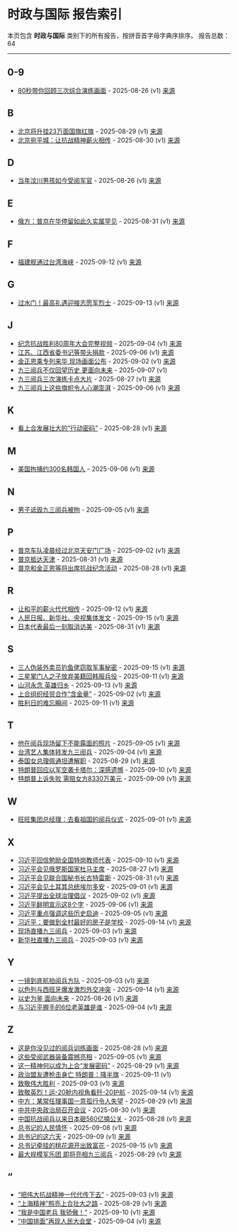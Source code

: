 # 时政与国际 报告索引

本页包含 **时政与国际** 类别下的所有报告，按拼音首字母字典序排序。
报告总数：64

---

## 0-9

- [80秒带你回顾三次综合演练画面](80miao-dai-ni-hui-gu-san-ci-zong-he-yan-lian-hua-mian-2025-08-26--v1.md) - 2025-08-26 (v1) [来源](https://www.baidu.com/s?wd=80%E7%A7%92%E5%B8%A6%E4%BD%A0%E5%9B%9E%E9%A1%A顾%E4%B8%89%E6%AC%A1%E7%BB%BC%E5%90%88%E6%BC%94%E7%BB%83%E7%94%BB%E9%9D%A2&sa=fyb_news&rsv_dl=fyb_news)

## B

- [北京将升挂23万面国旗红旗](bei-jing-jiang-sheng-gua-23mo-mian-guo-qi-hong-qi-2025-08-29--v1.md) - 2025-08-29 (v1) [来源](https://www.baidu.com/s?wd=%E5%8C%97%E4%BA%AC%E5%B0%86%E5%8D%87%E6%8C%8223%E4%B8%87%E9%9D%A2%E5%9B%BD%E6%97%97%E7%BA%A2%E6%97%97&sa=fyb_news&rsv_dl=fyb_news)
- [北京宛平城：让抗战精神薪火相传](bei-jing-wan-ping-cheng-rang-kang-zhan-jing-shen-xin-huo-xiang-chuan-2025-08-30--v1.md) - 2025-08-30 (v1) [来源](https://www.baidu.com/s?wd=%E5%8C%97%E4%BA%AC%E5%AE%9B%E5%B9%B3%E5%9F%8E%EF%BC%9A%E8%AE%A9%E6%8A%97%E6%88%98%E7%B2%BE%E7%A5%9E%E8%96%AA%E7%81%AB%E7%9B%B8%E4%BC%A0&sa=fyb_news&rsv_dl=fyb_news)

## D

- [当年汶川男孩如今受阅军官](dang-nian-wen-chuan-nan-hai-ru-jin-shou-yue-jun-guan-2025-08-26--v1.md) - 2025-08-26 (v1) [来源](https://www.baidu.com/s?wd=%E5%BD%93%E5%B9%B3%E6%B1%B6%E5%B7%9D%E7%94%B7%E5%AD%A9%E5%A6%82%E4%BB%8A%E5%8F%97%E9%98%85%E5%86%9B%E5%AE%98&sa=fyb_news&rsv_dl=fyb_news)

## E

- [俄方：普京在华停留如此久实属罕见](e-fang-pu-jing-zai-hua-ting-liu-ru-ci-jiu-shi-shu-han-jian-2025-08-31--v1.md) - 2025-08-31 (v1) [来源](https://www.baidu.com/s?wd=%E4%BF%84%E6%96%B9%EF%BC%9A%E6%99%AE%E4%BA%AC%E5%9C%A8%E5%8D%8E%E5%81%9C%E7%95%99%E5%A6%82%E6%AD%A4%E4%B9%85%E5%AE%9E%E5%B1%9E%E7%BD%95%E8%A7%81&sa=fyb_news&rsv_dl=fyb_news)

## F

- [福建舰通过台湾海峡](fu-jian-jian-tong-guo-tai-wan-hai-xia-2025-09-12--v1.md) - 2025-09-12 (v1) [来源](https://www.baidu.com/s?wd=%E7%A6%8F%E5%BB%BA%E8%88%B0%E9%80%9A%E8%BF%87%E5%8F%B0%E6%B9%BE%E6%B5%B7%E5%B3%A1&sa=fyb_news&rsv_dl=fyb_news)

## G

- [过水门！最高礼遇迎接志愿军烈士](guo-shui-men-zui-gao-li-yu-ying-jie-zhi-yuan-jun-lie-shi-2025-09-13--v1.md) - 2025-09-13 (v1) [来源](https://www.baidu.com/s?wd=%E8%BF%87%E6%B0%B4%E9%97%A8%EF%BC%81%E6%9C%80%E9%AB%98%E7%A4%BC%E9%81%87%E8%BF%8E%E6%8E%A5%E5%BF%97%E6%84%BF%E5%86%9B%E7%83%88%E5%A3%AB&sa=fyb_news&rsv_dl=fyb_news)

## J

- [纪念抗战胜利80周年大会完整视频](ji-nian-kang-zhan-sheng-li-80zhou-nian-da-hui-wan-zheng-shi-pin-2025-09-04--v1.md) - 2025-09-04 (v1) [来源](https://www.baidu.com/s?wd=%E7%BA%AA%E5%BF%B5%E6%8A%97%E6%88%98%E8%83%9C%E5%88%A980%E5%91%A8%E5%B9%B4%E5%A4%A7%E4%BC%9A%E5%AE%8C%E6%95%B4%E8%A7%86%E9%A2%91&sa=fyb_news&rsv_dl=fyb_news)
- [江苏、江西省委书记等带头捐款](jiang-su-jiang-xi-sheng-wei-shu-ji-deng-dai-tou-juan-kuan-2025-09-06--v1.md) - 2025-09-06 (v1) [来源](https://www.baidu.com/s?wd=%E6%B1%9F%E8%8B%8F%E3%80%81%E6%B1%9F%E8%A5%BF%E7%9C%81%E5%A7%94%E4%B9%A6%E8%AE%B0%E7%AD%89%E5%B8%A6%E5%A4%B4%E6%8D%90%E6%AC%BE&sa=fyb_news&rsv_dl=fyb_news)
- [金正恩乘专列来华 现场画面公布](jin-zheng-en-cheng-zhuan-lie-lai-hua-xian-chang-hua-mian-gong-bu-2025-09-02--v1.md) - 2025-09-02 (v1) [来源](https://www.baidu.com/s?wd=%E9%87%91%E6%AD%A3%E6%81%A9%E4%B9%98%E4%B8%93%E5%88%97%E6%9D%A5%E5%8D%8E+%E7%8E%B0%E5%9C%BA%E7%94%BB%E9%9D%A2%E5%85%AC%E5%B8%88&sa=fyb_news&rsv_dl=fyb_news)
- [九三阅兵不仅回望历史 更面向未来](jiu-san-yue-bing-bu-jin-hui-wang-li-shi-geng-mian-xiang-wei-lai-2025-09-07--v1.md) - 2025-09-07 (v1)
- [九三阅兵三次演练卡点大片](jiu-san-yue-bing-san-ci-yan-lian-qia-dian-da-pian-2025-08-27--v1.md) - 2025-08-27 (v1) [来源](https://www.baidu.com/s?wd=%E4%B9%9D%E4%B8%89%E9%98%85%E5%85%B5%E4%B8%89%E6%AC%A1%E6%BC%93%E7%BB%83%E5%8D%A1%E7%82%B9%E5%A4%A7%E7%89%87&sa=fyb_news&rsv_dl=fyb_news)
- [九三阅兵上这些旗帜令人心潮澎湃](jiu-san-yue-bing-shang-zhe-xie-qi-zhi-ling-ren-xin-chao-peng-pai-2025-09-06--v1.md) - 2025-09-06 (v1) [来源](https://www.baidu.com/s?wd=%E4%B9%9D%E4%B8%89%E9%98%85%E5%85%B5%E4%B8%8A%E8%BF%99%E4%BA%9B%E6%97%97%E5%B8%9C%E4%BB%A4%E4%BA%BA%E5%BF%83%E6%BD%AE%E6%BE%8E%E6%B9%83&sa=fyb_news&rsv_dl=fyb_news)

## K

- [看上合发展壮大的“行动密码”](kan-shang-he-fa-zhan-zhuang-da-de-xing-dong-mi-ma-2025-08-28--v1.md) - 2025-08-28 (v1) [来源](https://www.baidu.com/s?wd=%E7%9C%8B%E4%B8%8A%E5%90%88%E5%8F%91%E5%B1%95%E5%A3%AE%E5%A4%A7%E7%9A%84%E2%80%9C%E8%A1%8C%E5%8A%A8%E5%AF%86%E7%A0%81%E2%80%9D&sa=fyb_news&rsv_dl=fyb_news)

## M

- [美国拘捕约300名韩国人](mei-guo-ju-bu-yue-300ming-han-guo-ren-2025-09-06--v1.md) - 2025-09-06 (v1) [来源](https://www.baidu.com/s?wd=%E7%BE%8E%E5%9B%BD%E6%8B%98%E6%8D%95%E7%BA%A6300%E5%90%8D%E9%9F%A9%E5%9B%BD%E4%BA%BA&sa=fyb_news&rsv_dl=fyb_news)

## N

- [男子诋毁九三阅兵被拘](nan-zi-di-hui-jiu-san-yue-bing-bei-ju-2025-09-05--v1.md) - 2025-09-05 (v1) [来源](https://www.baidu.com/s?wd=%E7%94%B7%E5%AD%90%E8%AF%8B%E6%AF%81%E4%B9%9D%E4%B8%89%E9%98%85%E5%85%B5%E8%A2%AB%E6%8B%98&sa=fyb_news&rsv_dl=fyb_news)

## P

- [普京车队凌晨经过北京天安门广场](pu-jing-che-dui-ling-chen-jing-guo-bei-jing-tian-an-men-yan-chang-2025-09-02--v1.md) - 2025-09-02 (v1) [来源](https://www.baidu.com/s?wd=%E6%99%AE%E4%BA%AC%E8%BD%A6%E9%98%9F%E5%87%8C%E6%99%A8%E7%BB%8F%E8%BF%87%E5%8C%97%E4%BA%AC%E5%A4%A9%E5%AE%89%E9%97%A8%E5%B9%BF%E5%9C%BA&sa=fyb_news&rsv_dl=fyb_news)
- [普京抵达天津](pu-jing-di-da-tian-jin-2025-08-31--v1.md) - 2025-08-31 (v1) [来源](https://www.baidu.com/s?wd=%E6%99%AE%E4%BC%8F%E6%8A%B5%E8%BE%BE%E5%A4%A9%E6%B4%A5&sa=fyb_news&rsv_dl=fyb_news)
- [普京和金正恩等将出席抗战纪念活动](pu-jing-he-jin-zheng-en-deng-jiang-chu-xi-kang-zhan-ji-nian-huo-dong-2025-08-28--v1.md) - 2025-08-28 (v1) [来源](https://www.baidu.com/s?wd=%E6%99%AE%E4%BA%AC%E5%92%8C%E9%87%91%E6%AD%A3%E6%81%A9%E7%AD%89%E5%B0%86%E5%87%BA%E5%B8%AD%E6%8A%97%E6%88%98%E7%BA%AA%E5%BF%B5%E6%B4%BB%E5%8A%A8&sa=fyb_news&rsv_dl=fyb_news)

## R

- [让和平的薪火代代相传](rang-he-ping-de-xin-huo-dai-dai-xiang-chuan-2025-09-12--v1.md) - 2025-09-12 (v1) [来源](https://www.baidu.com/s?wd=%E8%AE%A9%E5%92%8C%E5%B9%B3%E7%9A%84%E8%96%AA%E7%81%AB%E4%BB%A3%E4%BB%A3%E7%9B%B8%E4%BC%A0&sa=fyb_news&rsv_dl=fyb_news)
- [人民日报、新华社、央视集体发文](ren-min-ri-bao-xin-hua-she-yang-shi-ji-ti-fa-wen-2025-09-15--v1.md) - 2025-09-15 (v1) [来源](https://www.baidu.com/s?wd=%E4%BA%BA%E6%B0%91%E6%97%A5%E6%8A%A5%E3%80%81%E6%96%B0%E5%8D%8E%E7%A4%BE%E3%80%81%E5%A4%AE%E8%A7%86%E9%9B%86%E4%BD%93%E5%8F%91%E6%96%87&sa=fyb_news&rsv_dl=fyb_news)
- [日本代表最后一刻取消访美](ri-ben-dai-biao-zui-hou-yi-ke-qu-xiao-fang-mei-2025-08-31--v1.md) - 2025-08-31 (v1) [来源](https://www.baidu.com/s?wd=%E6%97%A5%E6%9C%AC%E4%BB%A3%E8%A1%A8%E6%9C%80%E5%90%8E%E4%B8%80%E5%88%BB%E5%8F%96%E6%B6%88%E8%AE%BF%E7%BE%8E&sa=fyb_news&rsv_dl=fyb_news)

## S

- [三人伪装外卖员钓鱼佬窃取军事秘密](san-ren-wei-zhuang-wai-mai-yuan-diao-yu-lao-qie-qu-jun-shi-mi-mi-2025-09-15--v1.md) - 2025-09-15 (v1) [来源](https://www.baidu.com/s?wd=%E4%B8%89%E4%BA%BA%E4%BC%AA%E8%A3%85%E5%A4%96%E5%8D%96%E5%91%98%E9%92%93%E9%B1%BC%E4%BD%AC%E7%AA%83%E5%8F%96%E5%86%9B%E4%BA%8B%E7%A7%98%E5%AF%86&sa=fyb_news&rsv_dl=fyb_news)
- [三星掌门人之子放弃美籍回韩服兵役](san-xing-zhang-men-ren-zhi-zi-fang-qi-mei-ji-hui-han-fu-bing-yi-2025-09-11--v1.md) - 2025-09-11 (v1) [来源](https://www.baidu.com/s?wd=%E4%B8%89%E6%98%9F%E6%8E%8C%E9%97%A8%E4%BA%BA%E4%B9%8B%E5%AD%90%E6%94%BE%E5%BC%83%E7%BE%8E%E7%B1%8D%E5%9B%9E%E9%9F%A9%E6%9C%8D%E5%85%B5%E5%BD%B9&sa=fyb_news&rsv_dl=fyb_news)
- [山河永念 英雄归乡](shan-he-yong-nian-ying-xiong-gui-xiang-2025-09-13--v1.md) - 2025-09-13 (v1) [来源](https://www.baidu.com/s?wd=%E5%B1%B1%E6%B2%B3%E6%B0%B8%E5%BF%B5+%E8%8B%B1%E9%9B%84%E5%BD%92%E4%B9%A1&sa=fyb_news&rsv_dl=fyb_news)
- [上合组织经贸合作“含金量”](shang-he-zu-zhi-jing-mao-he-zuo-han-jin-liang-2025-09-02--v1.md) - 2025-09-02 (v1) [来源](https://www.baidu.com/s?wd=%E4%B8%8A%E5%90%88%E7%BB%84%E7%BB%87%E7%BB%8F%E8%B4%B8%E5%90%88%E4%BD%9C%E2%80%9C%E5%90%AB%E9%87%91%E9%87%8F%E2%80%9D&sa=fyb_news&rsv_dl=fyb_news)
- [胜利日的难忘瞬间](sheng-li-ri-de-nan-wang-shun-jian-2025-09-11--v1.md) - 2025-09-11 (v1) [来源](https://www.baidu.com/s?wd=%E8%83%9C%E5%88%A9%E6%97%A5%E7%9A%84%E9%9A%BE%E5%BF%98%E7%9E%AC%E9%97%B4&sa=fyb_news&rsv_dl=fyb_news)

## T

- [他在阅兵现场留下不能露面的照片](ta-zai-yue-bing-xian-chang-liu-xia-bu-neng-lu-mian-de-zhao-pian-2025-09-05--v1.md) - 2025-09-05 (v1) [来源](https://www.baidu.com/s?wd=%E4%BB%96%E5%9C%A8%E9%98%85%E5%85%B5%E7%8E%B0%E5%9C%BA%E7%95%99%E4%B8%8B%E4%B8%8D%E8%83%BD%E9%9C%B2%E9%9D%A2%E7%9A%84%E7%85%A7%E7%89%87&sa=fyb_news&rsv_dl=fyb_news)
- [台湾艺人集体转发九三阅兵](tai-wan-yi-ren-ji-ti-zhuan-fa-jiu-san-yue-bing-2025-09-04--v1.md) - 2025-09-04 (v1) [来源](https://www.baidu.com/s?wd=%E5%8F%B0%E6%B9%BE%E8%89%BA%E4%BA%BA%E9%9B%86%E4%BD%93%E8%BD%AC%E5%8F%91%E4%B9%9D%E4%B8%89%E9%85%85%E5%85%B5&sa=fyb_news&rsv_dl=fyb_news)
- [泰国女总理佩通坦遭解职](tai-guo-nu-zong-li-pei-tong-tan-zao-jie-zhi-2025-08-29--v1.md) - 2025-08-29 (v1) [来源](https://www.baidu.com/s?wd=%E6%B3%B0%E5%9B%BD%E5%A5%B3%E6%80%BB%E7%90%86%E4%BD%A9%E9%80%9A%E5%9D%A6%E9%81%AD%E8%A7%A3%E8%81%8C&sa=fyb_news&rsv_dl=fyb_news)
- [特朗普回应以军空袭卡塔尔：深感遗憾](te-lang-pu-hui-ying-yi-jun-kong-xi-qia-ta-er-shen-gan-yi-han-2025-09-10--v1.md) - 2025-09-10 (v1) [来源](https://www.baidu.com/s?wd=%E7%89%B9%E6%9C%97%E6%99%AE%E5%9B%9E%E5%BA%94%E4%BB%A5%E5%86%9B%E7%A9%BA%E8%A2%AD%E5%8D%A1%E5%A1%94%E5%B0%94%EF%BC%9A%E6%B7%B1%E6%84%9F%E9%81%97%E6%86%BE&sa=fyb_news&rsv_dl=fyb_news)
- [特朗普上诉失败 需赔女方8330万美元](te-lang-pu-shang-su-shi-bai-xu-pei-nu-fang-8330mo-mei-yuan-2025-09-09--v1.md) - 2025-09-09 (v1) [来源]([百度搜索](https://www.baidu.com/s?wd=%E7%89%B9%E6%9C%97%E6%99%AE%E4%B8%8A%E8%AF%89%E5%A4%B1%E8%B4%A5+%E9%9C%80%E8%B5%94%E5%A5%B3%E6%96%B98330%E4%B8%87%E7%BE%8E%E5%85%83&sa=fyb_news&rsv_dl=fyb_news))

## W

- [旺旺集团总经理：去看祖国的阅兵仪式](wang-wang-ji-tuan-zong-jing-li-qu-kan-zu-guo-de-yue-bing-yi-shi-2025-09-01--v1.md) - 2025-09-01 (v1) [来源](https://www.baidu.com/s?wd=%E6%97%BA%E6%97%BA%E9%9B%86%E5%9B%A2%E6%80%BB%E7%BB%8F%E7%90%86%EF%BC%9A%E5%8E%BB%E7%9C%8B%E7%A5%96%E5%9B%BD%E7%9A%84%E9%98%85%E5%85%B5%E4%BB%AA%E5%BC%8F&sa=fyb_news&rsv_dl=fyb_news)

## X

- [习近平回信勉励全国特岗教师代表](xi-jin-ping-hui-xin-mian-li-quan-guo-te-gang-jiao-shi-dai-biao-2025-09-10--v1.md) - 2025-09-10 (v1) [来源](https://www.baidu.com/s?wd=%E4%B9%A0%E8%BF%91%E5%B9%B3%E5%9B%9E%E4%BF%A1%E5%8B%89%E5%8A%B1%E5%85%A8%E5%9B%BD%E7%89%B9%E5%B2%97%E6%95%99%E5%B8%88%E4%BB%A3%E8%A1%A8&sa=fyb_news&rsv_dl=fyb_news)
- [习近平会见俄罗斯国家杜马主席](xi-jin-ping-hui-jian-e-luo-si-guo-jia-du-ma-zhu-xi-2025-08-27--v1.md) - 2025-08-27 (v1) [来源](https://www.baidu.com/s?wd=%E4%B9%A0%E8%BF%91%E5%B9%B3%E4%BC%9A%E8%A7%81%E4%BF%84%E7%BD%97%E6%96%AF%E5%9B%BD%E5%AE%B6%E6%9D%9C%E9%A9%AC%E4%B8%BB%E5%B8%AD&sa=fyb_news&rsv_dl=fyb_news)
- [习近平会见联合国秘书长古特雷斯](xi-jin-ping-hui-jian-lian-he-guo-mi-shu-chang-gu-te-lei-si-2025-08-31--v1.md) - 2025-08-31 (v1) [来源](https://www.baidu.com/s?wd=%E4%B9%A0%E8%BF%91%E5%B9%B3%E4%BC%9A%E8%A7%81%E8%81%94%E5%90%88%E5%9B%BD%E7%A7%98%E4%B9%A6%E9%95%BF%E5%8F%A4%E7%89%B9%E9%9B%B7%E6%96%AF&sa=fyb_news&rsv_dl=fyb_news)
- [习近平会见土耳其总统埃尔多安](xi-jin-ping-hui-jian-tu-er-qi-zong-tong-ai-er-duo-an-2025-09-01--v1.md) - 2025-09-01 (v1) [来源](https://www.baidu.com/s?wd=%E4%B9%A0%E8%BF%91%E5%B9%B3%E4%BC%9A%E8%A7%81%E5%9C%9F%E8%80%B3%E5%85%B6%E6%80%BB%E7%BB%9F%E5%9F%83%E5%B0%94%E5%A4%9A%E5%AE%89&sa=fyb_news&rsv_dl=fyb_news)
- [习近平提出全球治理倡议](xi-jin-ping-ti-chu-quan-qiu-zhi-li-chang-yi-2025-09-02--v1.md) - 2025-09-02 (v1) [来源](https://www.baidu.com/s?wd=%E4%B9%A0%E8%BF%91%E5%B9%B3%E6%8F%90%E5%87%BA%E5%85%A8%E7%90%83%E6%B2%BB%E7%90%86%E5%80%A1%E8%AE%AE&sa=fyb_news&rsv_dl=fyb_news)
- [习近平鲜明宣示这8个字](xi-jin-ping-xian-ming-xuan-shi-zhe-8ge-zi-2025-09-06--v1.md) - 2025-09-06 (v1) [来源](https://www.baidu.com/s?wd=%E4%B9%A0%E8%BF%91%E5%B9%B3%E9%B2%9C%E6%98%8E%E5%AE%A3%E7%A4%BA%E8%BF%998%E4%B8%AA%E5%AD%97&sa=fyb_news&rsv_dl=fyb_news)
- [习近平重点强调这些历史启迪](xi-jin-ping-zhong-dian-qiang-diao-zhe-xie-li-shi-qi-di-2025-09-05--v1.md) - 2025-09-05 (v1) [来源](https://www.baidu.com/s?wd=%E4%B9%A0%E8%BF%91%E5%B9%B3%E9%87%8D%E7%82%B9%E5%BC%BA%E8%B0%83%E8%BF%99%E4%BA%9B%E5%8E%86%E5%8F%B2%E5%90%AF%E8%BF%AA&sa=fyb_news&rsv_dl=fyb_news)
- [习近平：要做到全村最好的房子是学校](xi-jin-ping-yao-zuo-dao-quan-cun-zui-hao-de-fang-zi-shi-xue-xiao-2025-09-14--v1.md) - 2025-09-14 (v1) [来源](https://www.baidu.com/s?wd=%E4%B9%A0%E8%BF%91%E5%B9%B3%EF%BC%9A%E8%A6%81%E5%81%9A%E5%88%B0%E5%85%A8%E6%9D%91%E6%9C%80%E5%A5%BD%E7%9A%84%E6%88%BF%E5%AD%90%E6%98%AF%E5%AD%A6%E6%A0%A1&sa=fyb_news&rsv_dl=fyb_news)
- [现场直播九三阅兵](xian-chang-zhi-bo-jiu-san-yue-bing-2025-09-03--v1.md) - 2025-09-03 (v1) [来源](https://www.baidu.com/s?wd=%E7%8E%B0%E5%9C%BA%E7%9B%B4%E6%92%AD%E4%B9%9D%E4%B8%89%E9%98%85%E5%85%B5&sa=fyb_news&rsv_dl=fyb_news)
- [新华社直播九三阅兵](xin-hua-she-zhi-bo-jiu-san-yue-bing-2025-09-03--v1.md) - 2025-09-03 (v1) [来源](https://www.baidu.com/s?wd=%E6%96%B0%E5%8D%8E%E7%A4%BE%E7%9B%B4%E6%92%AD%E4%B9%9D%E4%B8%89%E9%98%85%E5%85%B5&sa=fyb_news&rsv_dl=fyb_news)

## Y

- [一镜到底航拍阅兵方队](yi-jing-dao-di-hang-pai-yue-bing-fang-dui-2025-09-03--v1.md) - 2025-09-03 (v1) [来源](https://www.baidu.com/s?wd=%E4%B8%80%E9%95%9C%E5%88%B0%E5%BA%95%E8%88%AA%E6%8B%8D%E9%98%85%E5%85%B5%E6%96%B9%E9%98%9F&sa=fyb_news&rsv_dl=fyb_news)
- [以色列与西班牙爆发激烈外交冲突](yi-se-lie-yu-xi-ban-ya-bao-fa-ji-lie-wai-jiao-chong-tu-2025-09-14--v1.md) - 2025-09-14 (v1) [来源](https://www.baidu.com/s?wd=%E4%BB%A5%E8%89%B2%E5%88%97%E4%B8%8E%E8%A5%BF%E7%8F%AD%E7%89%99%E7%88%86%E5%8F%91%E6%BF%80%E7%83%88%E5%A4%96%E4%BA%A4%E5%86%B2%E7%AA%81&sa=fyb_news&rsv_dl=fyb_news)
- [以史为鉴 面向未来](yi-shi-wei-jian-mian-xiang-wei-lai-2025-08-26--v1.md) - 2025-08-26 (v1) [来源](https://www.baidu.com/s?wd=%E4%BB%A5%E5%8F%B2%E4%B8%BA%E9%89%B4+%E9%9D%A2%E5%90%91%E6%9C%AA%E6%9D%A5&sa=fyb_news&rsv_dl=fyb_news)
- [与习近平握手的6位老英雄是谁](yu-xi-jin-ping-wo-shou-de-6wei-lao-ying-xiong-shi-shui-2025-09-04--v1.md) - 2025-09-04 (v1) [来源](https://www.baidu.com/s?wd=%E4%B8%8E%E4%B9%A0%E8%BF%91%E5%B9%B3%E6%8F%A1%E6%89%8B%E7%9A%846%E4%BD%8D%E8%80%81%E8%8B%B1%E9%9B%84%E6%98%AF%E8%B0%81&sa=fyb_news&rsv_dl=fyb_news)

## Z

- [这是你没见过的阅兵训练画面](zhe-shi-ni-mei-jian-guo-de-yue-bing-xun-lian-hua-mian-2025-08-28--v1.md) - 2025-08-28 (v1) [来源](https://www.baidu.com/s?wd=%E8%BF%99%E6%98%AF%E4%BD%A0%E6%B2%A1%E8%A7%81%E8%BF%87%E7%9A%84%E9%98%85%E5%85%B5%E8%AE%AD%E7%BB%83%E7%94%BB%E9%9D%A2&sa=fyb_news&rsv_dl=fyb_news)
- [这些受阅武器装备震撼亮相](zhe-xie-shou-yue-wu-qi-zhuang-bei-zhen-han-liang-xiang-2025-09-05--v1.md) - 2025-09-05 (v1) [来源](https://www.baidu.com/s?wd=%E8%BF%99%E4%BA%9B%E5%8F%97%E9%98%85%E6%AD%A6%E5%99%A8%E8%A3%85%E5%A4%87%E9%9C%87%E6%92%AE%E4%BA%AE%E7%9B%B8&sa=fyb_news&rsv_dl=fyb_news)
- [这一精神何以成为上合“发展密码”](zhe-yi-jing-shen-he-yi-cheng-wei-shang-he-fa-zhan-mi-ma-2025-08-29--v1.md) - 2025-08-29 (v1) [来源](https://www.baidu.com/s?wd=%E8%BF%99%E4%B8%80%E7%B2%BE%E7%A5%9E%E4%BD%95%E4%B8%A5%E6%88%90%E4%B8%BA%E4%B8%8A%E5%90%88%E2%80%9C%E5%8F%91%E5%B1%95%E5%AF%86%E7%A0%81%E2%80%9D&sa=fyb_news&rsv_dl=fyb_news)
- [政治盟友遭枪击身亡 特朗普：降半旗](zheng-zhi-meng-you-zao-qiang-ji-shen-wang-te-lang-pu-jiang-ban-qi-2025-09-11--v1.md) - 2025-09-11 (v1)
- [致敬伟大胜利](zhi-jing-wei-da-sheng-li-2025-09-03--v1.md) - 2025-09-03 (v1) [来源](https://www.baidu.com/s?wd=%E8%87%B4%E6%95%AC%E4%BC%9F%E5%A4%A7%E8%83%9C%E5%88%A9&sa=fyb_news&rsv_dl=fyb_news)
- [致敬英烈！运-20舱内视角看歼-20护航](zhi-jing-ying-lie-yun-20cang-nei-shi-jiao-kan-jian-20hu-hang-2025-09-14--v1.md) - 2025-09-14 (v1) [来源](https://www.baidu.com/s?wd=%E8%87%B4%E6%95%AC%E8%8B%B1%E7%83%88%EF%BC%81%E8%BF%90-20%E8%88%B1%E5%86%85%E8%A7%86%E8%A7%92%E7%9C%8B%E6%AD%BC-20%E6%8A%A4%E8%88%AA&sa=fyb_news&rsv_dl=fyb_news)
- [中方：某常任理事国一意孤行令人失望](zhong-fang-mou-chang-ren-li-shi-guo-yi-yi-gu-xing-ling-ren-shi-wang-2025-08-29--v1.md) - 2025-08-29 (v1) [来源](https://www.baidu.com/s?wd=%E4%B8%AD%E6%96%B9%EF%BC%9A%E6%9F%90%E5%B8%B8%E4%BB%BB%E7%90%86%E4%BA%8B%E5%9B%BD%E4%B8%80%E6%84%8F%E5%AD%A4%E8%A1%8C%E4%BB%A4%E4%BA%BA%E5%A4%B1%E6%9C%9B&sa=fyb_news&rsv_dl=fyb_news)
- [中共中央政治局召开会议](zhong-gong-zhong-yang-zheng-zhi-ju-zhao-kai-hui-yi-2025-08-30--v1.md) - 2025-08-30 (v1) [来源](https://www.baidu.com/s?wd=%E4%B8%AD%E5%85%B1%E4%B8%AD%E5%A4%AE%E6%94%BF%E6%B2%BB%E5%B1%80%E5%8F%AC%E5%BC%80%E4%BC%9A%E8%AE%AE&sa=fyb_news&rsv_dl=fyb_news)
- [中国抗战阅兵以来日本砸560亿搞公关](zhong-guo-kang-zhan-yue-bing-yi-lai-ri-ben-za-560yi-gao-gong-guan-2025-08-28--v1.md) - 2025-08-28 (v1) [来源](https://www.baidu.com/s?wd=%E4%B8%AD%E5%9B%BD%E6%8A%97%E6%88%98%E9%98%85%E5%85%B5%E4%BB%A5%E6%9D%A5%E6%97%A5%E6%9C%AC%E7%A0%B8560%E4%BA%BF%E6%90%9E%E5%85%AC%E5%85%B3&sa=fyb_news&rsv_dl=fyb_news)
- [总书记的人民情怀](zong-shu-ji-de-ren-min-qing-huai-2025-09-08--v1.md) - 2025-09-08 (v1) [来源](https://www.baidu.com/s?wd=%E6%80%BB%E4%B9%A6%E8%AE%B0%E7%9A%84%E4%BA%BA%E6%B0%91%E6%83%85%E6%80%80&sa=fyb_news&rsv_dl=fyb_news)
- [总书记的这六天](zong-shu-ji-de-zhe-liu-tian-2025-09-09--v1.md) - 2025-09-09 (v1) [来源]([百度搜索](https://www.baidu.com/s?wd=%E6%80%BB%E4%B9%A6%E8%AE%B0%E7%9A%84%E8%BF%99%E5%85%AD%E5%A4%A9&sa=fyb_news&rsv_dl=fyb_news))
- [总书记牵挂的桃花源开出致富花](zong-shu-ji-qian-gua-de-tao-hua-yuan-kai-chu-zhi-fu-hua-2025-09-15--v1.md) - 2025-09-15 (v1) [来源](https://www.baidu.com/s?wd=%E6%80%BB%E4%B9%A6%E8%AE%B0%E7%89%B5%E6%8C%82%E7%9A%84%E6%A1%83%E8%8A%B1%E6%BA%90%E5%BC%80%E5%87%BA%E8%87%B4%E5%AF%8C%E8%8A%B1&sa=fyb_news&rsv_dl=fyb_news)
- [最大规模军乐团 即将亮相九三阅兵](zui-da-gui-mo-jun-le-tuan-ji-jiang-liang-xiang-jiu-san-yue-bing-2025-08-29--v1.md) - 2025-08-29 (v1) [来源](https://www.baidu.com/s?wd=%E6%9C%80%E5%A4%A7%E8%A7%84%E6%A8%A1%E5%86%9B%E4%B9%90%E5%9B%A2+%E5%8D%B3%E5%B0%86%E4%BA%AE%E7%9B%B8%E4%B9%9D%E4%B8%89%E9%98%85%E5%85%B5&sa=fyb_news&rsv_dl=fyb_news)

## “

- [“把伟大抗战精神一代代传下去”](ba-wei-da-kang-zhan-jing-shen-yi-dai-dai-chuan-xia-qu-2025-09-03--v1.md) - 2025-09-03 (v1) [来源](https://www.baidu.com/s?wd=%E2%80%9C%E6%8A%9D%E4%BC%9F%E5%A4%A7%E6%8A%97%E6%88%98%E7%B2%BE%E7%A5%9E%E4%B8%80%E4%BB%A3%E4%BB%A3%E4%BC%A0%E4%B8%8B%E5%8E%BB%E2%80%9D&sa=fyb_news&rsv_dl=fyb_news)
- [“上海精神”照亮上合壮大之路](shang-hai-jing-shen-zhao-liang-shang-he-zhuang-da-zhi-lu-2025-08-29--v1.md) - 2025-08-29 (v1) [来源](https://www.baidu.com/s?wd=%E2%80%9C%E4%B8%8A%E6%B5%B7%E7%B2%BE%E7%A5%9E%E2%80%9D%E7%85%A7%E4%BA%AE%E4%B8%8A%E5%90%88%E5%A3%AE%E5%A4%A7%E4%B9%8B%E8%B7%AF&sa=fyb_news&rsv_dl=fyb_news)
- [“我是中国老兵 我骄傲！”](wo-shi-zhong-guo-lao-bing-wo-jiao-ao-2025-09-10--v1.md) - 2025-09-10 (v1) [来源](https://www.baidu.com/s?wd=%E2%80%9C%E6%88%91%E6%98%AF%E4%B8%AD%E5%9B%BD%E8%80%81%E5%85%B5+%E6%88%91%E9%AA%84%E5%82%B2%EF%BC%81%E2%80%9D&sa=fyb_news&rsv_dl=fyb_news)
- [“中国排面”再现人民大会堂](zhong-guo-pai-mian-zai-xian-ren-min-da-hui-tang-2025-09-04--v1.md) - 2025-09-04 (v1) [来源](https://www.baidu.com/s?wd=%E2%80%9C%E4%B8%AD%E5%9B%BD%E6%8E%92%E9%9D%A2%E2%80%9D%E5%86%8D%E7%8E%B0%E4%BA%BA%E6%B0%91%E5%A4%A7%E4%BC%9A%E5%A0%82&sa=fyb_news&rsv_dl=fyb_news)
